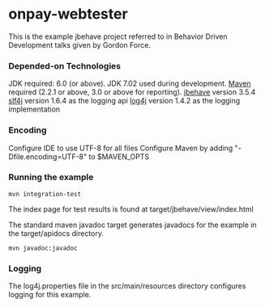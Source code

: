 # onpay-webtester

This is the example jbehave project referred to in Behavior Driven Development talks given 
by Gordon Force.  

### Depended-on Technologies

JDK required: 6.0 (or above). JDK 7.02 used during development.
[Maven](http://maven.apache.org) required (2.2.1 or above, 3.0 or above for reporting).
[jbehave](http://jbehave.org) version 3.5.4
[slf4j](http://www.slf4j.org/) version 1.6.4 as the logging api
[log4j](http://logging.apache.org/log4j/1.2/) version 1.4.2 as the  logging implementation

### Encoding

Configure IDE to use UTF-8 for all files
Configure Maven by adding "-Dfile.encoding=UTF-8" to $MAVEN_OPTS 
 
### Running the example

    mvn integration-test
    
The index page for test results is found at target/jbehave/view/index.html 

The standard maven javadoc target generates javadocs for the example in the target/apidocs directory.

    mvn javadoc:javadoc 

### Logging
The log4j.properties file in the src/main/resources directory configures logging for this example.

